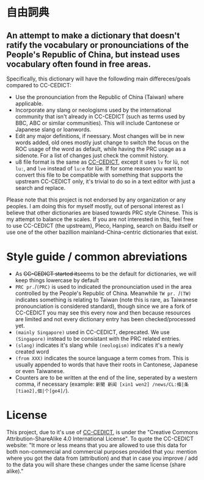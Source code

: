 # 自由詞典

## An attempt to make a dictionary that doesn't ratify the vocabulary or pronounciations of the People's Republic of China, but instead uses vocabulary often found in free areas.

Specifically, this dictionary will have the followding main differeces/goals compared to CC-CEDICT:

- Use the pronounciation from the Republic of China (Taiwan) where applicable.
- Incorporate any slang or neologisms used by the international community that isn't already in CC-CEDICT (such as terms used by BBC, ABC or similar communities). This will include Cantonese or Japanese slang or loanwords.
- Edit any major definitions, if neessary. Most changes will be in new words added, old ones mostly just change to switch the focus on the ROC usage of the word as default, while having the PRC usage as a sidenote. For a list of changes just check the commit history. 
- u8 file format is the same as [CC-CEDICT](https://cc-cedict.org/wiki/format:syntax), except it uses `lv` for lü, not `lu:`, and `lve` instead of `lu:e` for lüe. If for some reason you want to convert this file to be compatible with something that supports the upstream CC-CEDICT only, it's trivial to do so in a text editor with just a search and replace.

Please note that this project is not endorsed by any organization or any peoples. I am doing this for myself mostly, out of personal interest as I believe that other dictionaries are biased towards PRC style Chinese. This is my attempt to balance the scales. 
If you are not interested in this, feel free to use CC-CEDICT (the upstream), Pleco, Hanping, search on Baidu itself or use one of the other bazillion mainland-China-centric dictionaries that exist.

# Style guide / common abreviations
 - As ~~CC-CEDICT started it~~seems to be the default for dictionaries, we will keep things lowercase by default
 - `PRC pr.`/`(PRC)` is used to indicated the pronounciation used in the area controlled by the People's Republic of China. Meanwhile `TW pr. `/`(TW)` indicates something is relating to Taiwan (note this is rare, as Taiwanese pronounciation is considered standard), though since we are a fork of CC-CEDICT you may see this every now and then because resources are limited and not every dictionary entry has been checked/processed yet.
 - `(mainly Singapore)` used in CC-CEDICT, deprecated. We use `(Singapore)` instead to be consistant with the PRC related entries.
 - `(slang)` indicates it's slang while `(neologism)` indicates it's a newly created word
 - `(from XXX)` indicates the source language a term comes from. This is usually appended to words that have their roots in Cantonese, Japanese or even Taiwanese.
 - Counters are to be written at the end of the line, seperated by a western comma, if necessary (example: `新聞 新闻 [xin1 wen2] /news/CL:條|条[tiao2],個|个[ge4]/`).

# License

This project, due to it's use of [CC-CEDICT](https://www.mdbg.net/chinese/dictionary?page=cc-cedict), is under the "Creative Commons Attribution-ShareAlike 4.0 International License". To quote the CC-CEDICT website: "It more or less means that you are allowed to use this data for both non-commercial and commercial purposes provided that you: mention where you got the data from (attribution) and that in case you improve / add to the data you will share these changes under the same license (share alike)."
